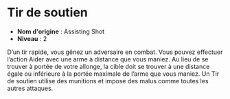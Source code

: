 # Tir de soutien

 * **Nom d'origine** : Assisting Shot
 * **Niveau** : 2


<p>D’un tir rapide, vous gênez un adversaire en combat. Vous pouvez effectuer l’action Aider avec une arme à distance que vous maniez. Au lieu de se trouver à portée de votre allonge, la cible doit se trouver à une distance égale ou inférieure à la portée maximale de l’arme que vous maniez. Un Tir de soutien utilise des munitions et impose des malus comme toutes les autres attaques.</p>